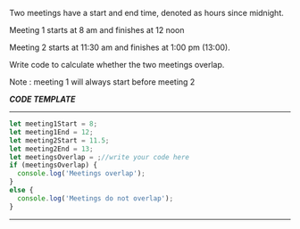 Two meetings have a start and end time, denoted as hours since midnight.

Meeting 1 starts at 8 am and finishes at 12 noon

Meeting 2 starts at 11:30 am and finishes at 1:00 pm (13:00).

Write code to calculate whether the two meetings overlap.

Note : meeting 1 will always start before meeting 2

***CODE TEMPLATE***
***************************

```js
let meeting1Start = 8;
let meeting1End = 12;
let meeting2Start = 11.5;
let meeting2End = 13;
let meetingsOverlap = ;//write your code here
if (meetingsOverlap) {
  console.log('Meetings overlap');
}
else {
  console.log('Meetings do not overlap');
}
```
******************************
